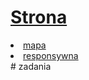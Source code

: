 # [Strona](https://ugkontzal.github.io)

<li><a href="https://github.com/kysioo/zadania/tree/master/ti/docs/cern.html">mapa</a></li>
<li><a href="https://ugkontzal.github.io/docs/respons.html">responsywna</a></li>
# zadania
